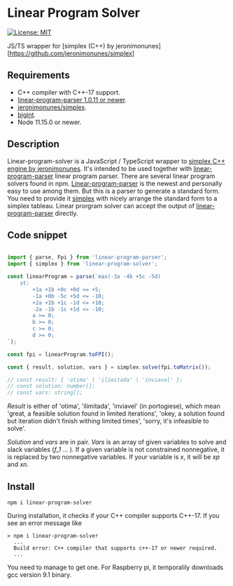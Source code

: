 # Linear Program Solver

<!--
[![npm version](https://badge.fury.io/js/raspi-pca9685-pwm.svg)](https://badge.fury.io/js/raspi-pca9685-pwm)
[![Build Status](https://travis-ci.org/kchinzei/raspi-pca9685-pwm.svg?branch=fakemorph)](https://travis-ci.org/kchinzei/raspi-pca9685-pwm)
[![Coverage Status](https://coveralls.io/repos/github/kchinzei/raspi-pca9685-pwm/badge.svg?branch=fakemorph)](https://coveralls.io/github/kchinzei/raspi-pca9685-pwm?branch=fakemorph)
-->
[![License: MIT](https://img.shields.io/badge/License-MIT-yellow.svg)](https://opensource.org/licenses/MIT)

JS/TS wrapper for [simplex (C++) by jeronimonunes][https://github.com/jeronimonunes/simplex]

## Requirements

- C++ compiler with C++-17 support.
- [linear-program-parser 1.0.11 or newer](https://www.npmjs.com/package/linear-program-parser).
- [jeronimonunes/simplex](https://github.com/jeronimonunes/simplex).
- [bigint](https://github.com/jeronimonunes/bigint).
- Node 11.15.0 or newer.

## Description

Linear-program-solver is a JavaScript / TypeScript wrapper to [simplex C++ engine by jeronimonunes](https://github.com/jeronimonunes/simplex).
It's intended to be used together with [linear-program-parser](https://www.npmjs.com/package/linear-program-parser) linear program parser.
There are several linear program solvers found in npm.
[Linear-program-parser](https://www.npmjs.com/package/linear-program-parser) is the newest and personally easy to use among them.
But this is a parser to generate a standard form.
You need to provide it [simplex](https://github.com/jeronimonunes/simplex) with nicely arrange the standard form to a simplex tableau.
Linear prorgram solver can accept the output of [linear-program-parser](https://www.npmjs.com/package/linear-program-parser) directly.

## Code snippet

```TypeScript

import { parse, Fpi } from 'linear-program-parser';
import { simplex } from 'linear-program-solver';

const linearProgram = parse(`max(-3a -4b +5c -5d)
    st:
        +1a +1b +0c +0d <= +5;
        -1a +0b -5c +5d <= -10;
        +2a +1b +1c -1d <= +10;
        -2a -1b -1c +1d <= -10;
        a >= 0;
        b >= 0;
        c >= 0;
        d >= 0;
`);

const fpi = linearProgram.toFPI();

const { result, solution, vars } = simplex.solve(fpi.toMatrix());

// const result: { 'otima' | 'ilimitada' | 'inviavel' };
// const solution: number[];
// const vars: string[];
```

*Result* is either of 'otima', 'ilimitada', 'inviavel' (in portogiese), which mean 'great, a feasible solution found in limited iterations', 'okey, a solution found but iteration didn't finish withing limited times', 'sorry, it's infeasible to solve'.

*Solution* and *vars* are in pair. *Vars* is an array of given variables to solve and slack variables (*f_1* ... ). If a given variable is not constrained nonnegative, it is replaced by two nonnegative variables. If your variable is *x*, it will be *xp* and *xn*.

## Install

```Shell
npm i linear-program-solver
```

During installation, it checks if your C++ compiler supports C++-17.
If you see an error message like


```Shell
> npm i linear-program-solver
  ...
  Build error: C++ compiler that supports c++-17 or newer required.
  ...
```

You need to manage to get one. For Raspberry pi, it temporalily downloads gcc version 9.1 binary.
